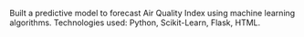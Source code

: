 Built a predictive model to forecast Air Quality Index using machine learning algorithms.
Technologies used: Python, Scikit-Learn, Flask, HTML.
